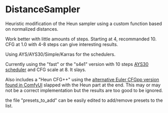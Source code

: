 # DistanceSampler
Heuristic modification of the Heun sampler using a custom function based on normalized distances.

Work better with little amounts of steps. Starting at 4, recommanded 10. CFG at 1.0 with 4-8 steps can give interesting results.

Using AYS/AYS30/Simple/Karras for the schedulers.

Currently using the "fast" or the "s4e1" version with 10 steps [AYS30 scheduler](https://github.com/pamparamm/ComfyUI-ppm) and CFG scale at 8. It slays.


Also includes a "Heun CFG++" using the [alternative Euler CFGpp version found in ComfyUI](https://github.com/comfyanonymous/ComfyUI/blob/7df42b9a2364bae6822fbd9e9fa10cea2e319ba3/comfy_extras/nodes_advanced_samplers.py) slapped with the Heun part at the end. This may or may not be a correct implementation but the results are too good to be ignored.

the file "presets_to_add" can be easily edited to add/remove presets to the list.

